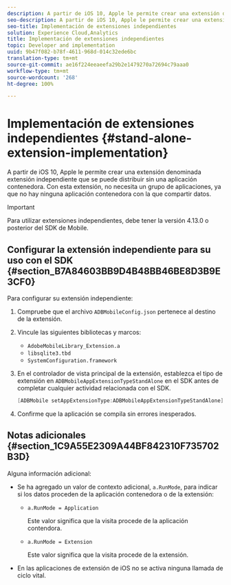 ```yaml
---
description: A partir de iOS 10, Apple le permite crear una extensión denominada extensión independiente que se puede distribuir sin una aplicación contenedora. Con esta extensión, no necesita un grupo de aplicaciones, ya que no hay ninguna aplicación contenedora con la que compartir datos.
seo-description: A partir de iOS 10, Apple le permite crear una extensión denominada extensión independiente que se puede distribuir sin una aplicación contenedora. Con esta extensión, no necesita un grupo de aplicaciones, ya que no hay ninguna aplicación contenedora con la que compartir datos.
seo-title: Implementación de extensiones independientes
solution: Experience Cloud,Analytics
title: Implementación de extensiones independientes
topic: Developer and implementation
uuid: 9b47f082-b78f-4611-968d-014c32ede6bc
translation-type: tm+mt
source-git-commit: ae16f224eeaeefa29b2e1479270a72694c79aaa0
workflow-type: tm+mt
source-wordcount: '268'
ht-degree: 100%

---
```



# Implementación de extensiones independientes {#stand-alone-extension-implementation}

A partir de iOS 10, Apple le permite crear una extensión denominada extensión independiente que se puede distribuir sin una aplicación contenedora. Con esta extensión, no necesita un grupo de aplicaciones, ya que no hay ninguna aplicación contenedora con la que compartir datos.

>[!IMPORTANT]
>
>Para utilizar extensiones independientes, debe tener la versión 4.13.0 o posterior del SDK de Mobile.

## Configurar la extensión independiente para su uso con el SDK {#section_B7A84603BB9D4B48BB46BE8D3B9E3CF0}

Para configurar su extensión independiente:

1. Compruebe que el archivo `ADBMobileConfig.json` pertenece al destino de la extensión.
1. Vincule las siguientes bibliotecas y marcos:

   * `AdobeMobileLibrary_Extension.a`
   * `libsqlite3.tbd`
   * `SystemConfiguration.framework`

1. En el controlador de vista principal de la extensión, establezca el tipo de extensión en `ADBMobileAppExtensionTypeStandAlone` en el SDK antes de completar cualquier actividad relacionada con el SDK.

   ```objective-c
   [ADBMobile setAppExtensionType:ADBMobileAppExtensionTypeStandAlone];
   ```

1. Confirme que la aplicación se compila sin errores inesperados.

## Notas adicionales {#section_1C9A55E2309A44BF842310F735702B3D}

Alguna información adicional:

* Se ha agregado un valor de contexto adicional, `a.RunMode`, para indicar si los datos proceden de la aplicación contenedora o de la extensión:

   * `a.RunMode = Application`

      Este valor significa que la visita procede de la aplicación contendora.
   * `a.RunMode = Extension`

      Este valor significa que la visita procede de la extensión.

* En las aplicaciones de extensión de iOS no se activa ninguna llamada de ciclo vital.

